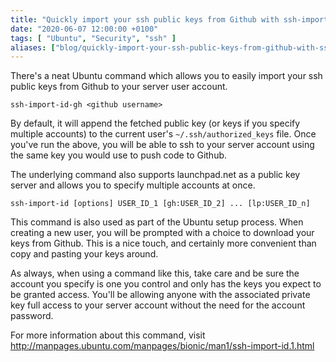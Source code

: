 ```yaml
---
title: "Quickly import your ssh public keys from Github with ssh-import-id"
date: "2020-06-07 12:00:00 +0100"
tags: [ "Ubuntu", "Security", "ssh" ]
aliases: ["blog/quickly-import-your-ssh-public-keys-from-github-with-ssh-import-id"]
---
```

There's a neat Ubuntu command which allows you to easily import your ssh public keys from Github to your server user account.

```
ssh-import-id-gh <github username>
```

By default, it will append the fetched public key (or keys if you specify multiple accounts) to the current user's `~/.ssh/authorized_keys` file. Once you've run the above, you will be able to ssh to your server account using the same key you would use to push code to Github.

<!--more-->

The underlying command also supports launchpad.net as a public key server and allows you to specify multiple accounts at once.

```
ssh-import-id [options] USER_ID_1 [gh:USER_ID_2] ... [lp:USER_ID_n]
```

This command is also used as part of the Ubuntu setup process. When creating a new user, you will be prompted with a choice to download your keys from Github. This is a nice touch, and certainly more convenient than copy and pasting your keys around.

As always, when using a command like this, take care and be sure the account you specify is one you control and only has the keys you expect to be granted access. You'll be allowing anyone with the associated private key full access to your server account without the need for the account password.

For more information about this command, visit <http://manpages.ubuntu.com/manpages/bionic/man1/ssh-import-id.1.html>
